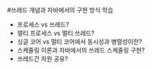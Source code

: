 
#쓰레드 개념과 자바에서의 구현 방식 학습

- 프로세스 vs 쓰레드?
- 멀티 프로세스 vs 멀티 쓰레드?
- 싱글 코어 vs 멀티 코어에서 동시성과 병렬성이란?
- 스케줄링 이론과 자바에서의 쓰레드 스케줄링 구현?
- 쓰레드간 자원 공유?
